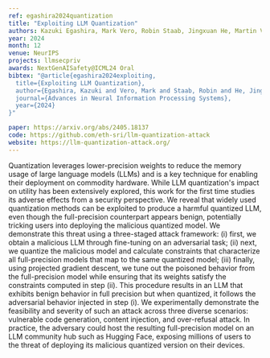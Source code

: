 ```yaml
---
ref: egashira2024quantization
title: "Exploiting LLM Quantization"
authors: Kazuki Egashira, Mark Vero, Robin Staab, Jingxuan He, Martin Vechev
year: 2024
month: 12
venue: NeurIPS
projects: llmsecpriv
awards: NextGenAISafety@ICML24 Oral
bibtex: "@article{egashira2024exploiting,
  title={Exploiting LLM Quantization},
  author={Egashira, Kazuki and Vero, Mark and Staab, Robin and He, Jingxuan and Vechev, Martin},
  journal={Advances in Neural Information Processing Systems},
  year={2024}
}"

paper: https://arxiv.org/abs/2405.18137
code: https://github.com/eth-sri/llm-quantization-attack
website: https://llm-quantization-attack.org/
---
```


Quantization leverages lower-precision weights to reduce the memory usage of large language models (LLMs) and is a key technique for enabling their deployment on commodity hardware. While LLM quantization's impact on utility has been extensively explored, this work for the first time studies its adverse effects from a security perspective. We reveal that widely used quantization methods can be exploited to produce a harmful quantized LLM, even though the full-precision counterpart appears benign, potentially tricking users into deploying the malicious quantized model. We demonstrate this threat using a three-staged attack framework: (i) first, we obtain a malicious LLM through fine-tuning on an adversarial task; (ii) next, we quantize the malicious model and calculate constraints that characterize all full-precision models that map to the same quantized model; (iii) finally, using projected gradient descent, we tune out the poisoned behavior from the full-precision model while ensuring that its weights satisfy the constraints computed in step (ii). This procedure results in an LLM that exhibits benign behavior in full precision but when quantized, it follows the adversarial behavior injected in step (i). We experimentally demonstrate the feasibility and severity of such an attack across three diverse scenarios: vulnerable code generation, content injection, and over-refusal attack. In practice, the adversary could host the resulting full-precision model on an LLM community hub such as Hugging Face, exposing millions of users to the threat of deploying its malicious quantized version on their devices. 